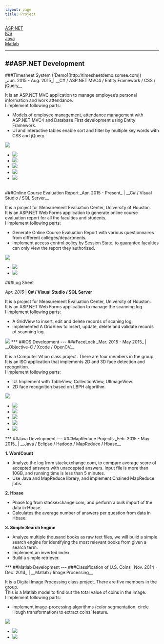 ```yaml
---
layout: page
title: Project
---
```


[ASP.NET](#ASPNET)<br>
[IOS](#IOS)<br>
[Java](#Java)<br>
[Matlab](#Matlab)
<span id="ASPNET">
***
##ASP.NET Development
---
</span>

<span id="Timesheet">
###Timesheet System ([Demo](http://timesheetdemo.somee.com))<br>
_Jun. 2015 - Aug. 2015_| __C# / ASP.NET MVC4 / Entity Framework / CSS / jQuery__

It is an ASP.NET MVC application to manage employee’s personal information and work attendance. <br>
I implement following parts:

- Models of employee management, attendance management with ASP.NET MVC4 and Database First development using Entity Framework.
- UI and interactive tables enable sort and filter by multiple key words with CSS and jQuery.

<img src="image/Timesheet1.jpg" id="mainImg1" class="mainImgStyle">
<div id="div1" onclick="changeImg(event,'mainImg1')" class="imgStyle">
	<ul class="imgStyle"> 
	   	<li class="imgStyle"><img src="image/Timesheet1.jpg"/></li>
	    <li class="imgStyle"><img src="image/Timesheet2.jpg"/></li>
	   	<li class="imgStyle"><img src="image/Timesheet3.jpg"/></li>
	    <li class="imgStyle"><img src="image/Timesheet4.jpg"/></li>
	    <li class="imgStyle"><img src="image/Timesheet5.jpg"/></li>
	</ul>
</div>
</span>
<br>

<span id="EvalRpt">
###Online Course Evaluation Report
_Apr. 2015 - Present_ | __C# / Visual Studio / SQL Server__

It is a project for Measurement Evaluation Center, University of Houston.<br>
It is an ASP.NET Web Forms application to generate online course evaluation report for all the faculties and students.<br>
I implement following parts:

- Generate Online Course Evaluation Report with various questionnaires from different colleges/departments.
- Implement access control policy by Session State, to guarantee faculties can only view the report they authorized.

<img src="image/eReport1.jpg" id="mainImg2" class="mainImgStyle">
<div id="div2" onclick="changeImg(event, 'mainImg2' )" class="imgStyle">
	<ul class="imgStyle"> 
	   	<li class="imgStyle"><img src="image/eReport1.jpg"/></li>
	    <li class="imgStyle"><img src="image/eReport2.jpg"  /></li>
	</ul>
</div>
</span>

<span id="LogSheet">
###Log Sheet

_Apr. 2015_ | __C# / Visual Studio / SQL Server__

It is a project for Measurement Evaluation Center, University of Houston.<br>
It is an ASP.NET Web Forms application to manage the scanning log.<br>
I implement following parts:

- A GridView to insert, edit and delete records of scaning log.
- Implemented A GridView to insert, update, delete and validate records of scanning log. 

<img src="image/logsheet.jpg" id="mainImg3" class="mainImgStyle">

</span>

<span id="IOS">
***
##IOS Development
---
</span>
###FaceLock
_Mar. 2015 - May 2015_ | __Objective-C / Xcode / OpenCV__

It is a Computer Vition class project. There are four members in the group.<br>
It is an ISO application that implements 2D and 3D face detection and recognition. <br>
I implement following parts:

- IU. Implement with TableView, CollectionView, UIImageView.
- 2D face recognition based on LBPH algorithm.

<img src="image/FaceLock1.jpg" id="mainImg4" class="mainImgStyle">
<div id="div1" onclick="changeImg(event,'mainImg4')" class="imgStyle">
	<ul class="imgStyle"> 
	   	<li class="imgStyle"><img src="image/FaceLock1.jpg"/></li>
	    <li class="imgStyle"><img src="image/FaceLock2.jpg"/></li>
	   	<li class="imgStyle"><img src="image/FaceLock3.jpg"/></li>
	    <li class="imgStyle"><img src="image/FaceLock4.jpg"/></li>
	    <li class="imgStyle"><img src="image/FaceLock5.jpg"/></li>
	</ul>
</div>

<span id="Java">
***
##Java Development
---
</span>
###MapReduce Projects
_Feb. 2015 - May 2015_ | __Java / Eclipse / Hadoop / MapReduce / Hbase__<br>

__1. WordCount__

- Analyze the log from stackexchange.com, to compare average score of accepted answers with unaccepted answers. Input file is more than 10GB, and running time is less than 5 minutes.
-	Use Java and MapReduce library, and implement Chained MapReduce jobs.

__2. Hbase__

- Phase log from stackexchange.com, and perform a bulk import of the data in Hbase.
- Calculates the average number of answers per question from data in Hbase.

__3. Simple Search Engine__

- Analyze multiple thousand books as raw text files, we will build a simple search engine for identifying the most relevant books from given a search term. 
- Implement an inverted index.
- Build a simple retriever.

<span id="Matlab">
***
##Matlab Development
---
</span>
###Classification of U.S. Coins
_Nov. 2014 - Dec. 2014_ | __Matlab / Image Processing__<br>

It is a Digital Image Processing class project. There are five members in the group.<br>
This is a Matlab model to find out the total value of coins in the image.
<br>
I implement following parts:<br>

- Implement image-processing algorithms (color segmentation, circle Hough transformation) to extract coins’ feature.

<img src="image/Coin1.jpg" id="mainImg5" class="mainImgStyle">
<div id="div1" onclick="changeImg(event,'mainImg5')" class="imgStyle">
	<ul class="imgStyle"> 
	   	<li class="imgStyle"><img src="image/Coin1.jpg"/></li>
	    <li class="imgStyle"><img src="image/Coin2.jpg"/></li>
	</ul>
</div>

<script type="text/javascript">
	function changeImg(event, mainimg)
	{
		event = event || window.event;
		var targetElement = event.target || event.srcElement;
		document.getElementById(mainimg).src = targetElement.getAttribute("src");
	}
</script>
